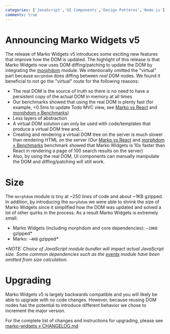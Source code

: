 ```yaml
---
categories: ['JavaScript','UI Components','Design Patterns','Node.js']
comments: true
---
```


Announcing Marko Widgets v5
============================================

The release of Marko Widgets v5 introduces some exciting new features that improve how the DOM is updated. The highlight of this release is that Marko Widgets now uses DOM diffing/patching to update the DOM by integrating the [morphdom](https://github.com/patrick-steele-idem/morphdom) module. We intentionally omitted the "virtual" part because `morphdom` does diffing between _real_ DOM nodes. We found it beneficial to not go the "virtual" route for the following reasons:

- The real DOM is the source of truth so there is no need to have a persistent copy of the actual DOM in memory at all times
- Our benchmarks  showed that using the real DOM is plenty fast (for example, <0.5ms to update Todo MVC view, see [Marko vs React](https://github.com/patrick-steele-idem/marko-vs-react) and [morphdom » Benchmarks](https://github.com/patrick-steele-idem/morphdom#benchmarks))
- Less layers of abstraction
- A virtual DOM solution can only be used with code/templates that produce a virtual DOM tree and...
- Creating and rendering a virtual DOM tree on the server is much slower than rendering HTML on the server (Our [Marko vs React](https://github.com/patrick-steele-idem/marko-vs-react) and [morphdom » Benchmarks](https://github.com/patrick-steele-idem/morphdom#benchmarks) benchmark showed that Marko Widgets is 10x faster than React in rendering a page of 100 search results on the server)
- Also, by using the real DOM, UI components can manually manipulate the DOM and diffing/patching will still work.

# Size

The `morphdom` module is tiny at ~250 lines of code and about ~1KB gzipped. In addition, by introducing the `morphdom` we were able to shrink the size of Marko Widgets since it simplified how the DOM was updated and solved a lot of other quirks in the process. As a result Marko Widgets is extremely small:

- Marko Widgets (including morphdom and core dependencies): `~10KB` gzipped*
- Marko: `~4KB` gzipped*

_*NOTE: Choice of JavaScript module bundler will impact actual JavaScript size. Some common dependencies such as the [events](https://nodejs.org/api/events.html) module have been omitted from size calculation._

# Upgrading

Marko Widgets v5 is largely backwards compatible and you will likely be able to upgrade with no code changes. However, because reusing DOM nodes has the potential to introduce different behavior we chose to increment the major version.

For the complete list of changes and instructions for upgrading, please see [marko-widgets » CHANGELOG.md](https://github.com/marko-js/marko-widgets/blob/master/CHANGELOG.md#v4-to-v5)
